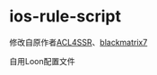 # ios-rule-script

修改自原作者[ACL4SSR](https://github.com/ACL4SSR/ACL4SSR/)、[blackmatrix7](https://github.com/blackmatrix7)

自用Loon配置文件
